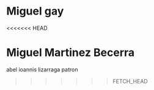Miguel gay
======
<<<<<<< HEAD

Miguel Martinez Becerra
=======
abel ioannis lizarraga patron 
>>>>>>> FETCH_HEAD
